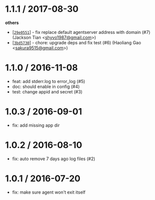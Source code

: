 
1.1.1 / 2017-08-30
==================

**others**
  * [[`29e0551`](http://github.com/eggjs/egg-alinode/commit/29e055162b2b6a2675a9413d5609d7a309c86aed)] - fix replace default agentserver address with domain (#7) (Jackson Tian <<shyvo1987@gmail.com>>)
  * [[`3bd5730`](http://github.com/eggjs/egg-alinode/commit/3bd57308ae03ad3c5c209c1406c254826ee79343)] - chore: upgrade deps and fix test (#6) (Haoliang Gao <<sakura9515@gmail.com>>)

1.1.0 / 2016-11-08
==================

  * feat: add stderr.log to error_log (#5)
  * doc: should enable in config (#4)
  * test: change appid and secret (#3)

1.0.3 / 2016-09-01
==================

  * fix: add missing app dir

1.0.2 / 2016-08-10
==================

  * fix: auto remove 7 days ago log files (#2)

1.0.1 / 2016-07-20
==================

  * fix: make sure agent won't exit itself
